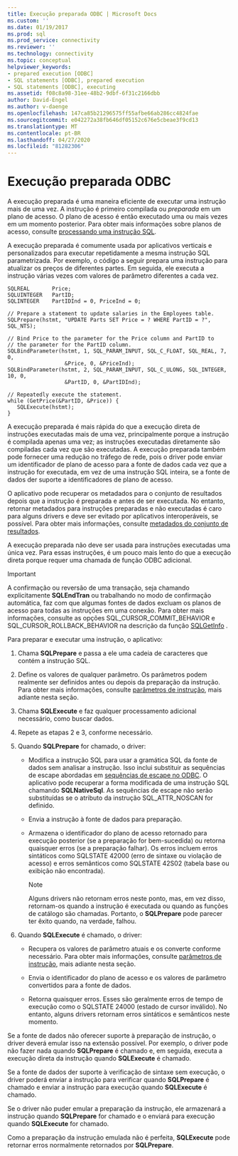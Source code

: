 ```yaml
---
title: Execução preparada ODBC | Microsoft Docs
ms.custom: ''
ms.date: 01/19/2017
ms.prod: sql
ms.prod_service: connectivity
ms.reviewer: ''
ms.technology: connectivity
ms.topic: conceptual
helpviewer_keywords:
- prepared execution [ODBC]
- SQL statements [ODBC], prepared execution
- SQL statements [ODBC], executing
ms.assetid: f08c8a98-31ee-48b2-9dbf-6f31c2166dbb
author: David-Engel
ms.author: v-daenge
ms.openlocfilehash: 147ca85b21296575ff55afbe66ab286cc4824fae
ms.sourcegitcommit: e042272a38fb646df05152c676e5cbeae3f9cd13
ms.translationtype: MT
ms.contentlocale: pt-BR
ms.lasthandoff: 04/27/2020
ms.locfileid: "81282306"
---
```

# <a name="prepared-execution-odbc"></a>Execução preparada ODBC
A execução preparada é uma maneira eficiente de executar uma instrução mais de uma vez. A instrução é primeiro compilada ou *preparada* em um plano de acesso. O plano de acesso é então executado uma ou mais vezes em um momento posterior. Para obter mais informações sobre planos de acesso, consulte [processando uma instrução SQL](../../../odbc/reference/processing-a-sql-statement.md).  
  
 A execução preparada é comumente usada por aplicativos verticais e personalizados para executar repetidamente a mesma instrução SQL parametrizada. Por exemplo, o código a seguir prepara uma instrução para atualizar os preços de diferentes partes. Em seguida, ele executa a instrução várias vezes com valores de parâmetro diferentes a cada vez.  
  
```  
SQLREAL       Price;  
SQLUINTEGER   PartID;  
SQLINTEGER    PartIDInd = 0, PriceInd = 0;  
  
// Prepare a statement to update salaries in the Employees table.  
SQLPrepare(hstmt, "UPDATE Parts SET Price = ? WHERE PartID = ?", SQL_NTS);  
  
// Bind Price to the parameter for the Price column and PartID to  
// the parameter for the PartID column.  
SQLBindParameter(hstmt, 1, SQL_PARAM_INPUT, SQL_C_FLOAT, SQL_REAL, 7, 0,  
                  &Price, 0, &PriceInd);  
SQLBindParameter(hstmt, 2, SQL_PARAM_INPUT, SQL_C_ULONG, SQL_INTEGER, 10, 0,  
                  &PartID, 0, &PartIDInd);  
  
// Repeatedly execute the statement.  
while (GetPrice(&PartID, &Price)) {  
   SQLExecute(hstmt);  
}  
```  
  
 A execução preparada é mais rápida do que a execução direta de instruções executadas mais de uma vez, principalmente porque a instrução é compilada apenas uma vez; as instruções executadas diretamente são compiladas cada vez que são executadas. A execução preparada também pode fornecer uma redução no tráfego de rede, pois o driver pode enviar um identificador de plano de acesso para a fonte de dados cada vez que a instrução for executada, em vez de uma instrução SQL inteira, se a fonte de dados der suporte a identificadores de plano de acesso.  
  
 O aplicativo pode recuperar os metadados para o conjunto de resultados depois que a instrução é preparada e antes de ser executada. No entanto, retornar metadados para instruções preparadas e não executadas é caro para alguns drivers e deve ser evitado por aplicativos interoperáveis, se possível. Para obter mais informações, consulte [metadados do conjunto de resultados](../../../odbc/reference/develop-app/result-set-metadata.md).  
  
 A execução preparada não deve ser usada para instruções executadas uma única vez. Para essas instruções, é um pouco mais lento do que a execução direta porque requer uma chamada de função ODBC adicional.  
  
> [!IMPORTANT]  
>  A confirmação ou reversão de uma transação, seja chamando explicitamente **SQLEndTran** ou trabalhando no modo de confirmação automática, faz com que algumas fontes de dados excluam os planos de acesso para todas as instruções em uma conexão. Para obter mais informações, consulte as opções SQL_CURSOR_COMMIT_BEHAVIOR e SQL_CURSOR_ROLLBACK_BEHAVIOR na descrição da função [SQLGetInfo](../../../odbc/reference/syntax/sqlgetinfo-function.md) .  
  
 Para preparar e executar uma instrução, o aplicativo:  
  
1.  Chama **SQLPrepare** e passa a ele uma cadeia de caracteres que contém a instrução SQL.  
  
2.  Define os valores de qualquer parâmetro. Os parâmetros podem realmente ser definidos antes ou depois da preparação da instrução. Para obter mais informações, consulte [parâmetros de instrução](../../../odbc/reference/develop-app/statement-parameters.md), mais adiante nesta seção.  
  
3.  Chama **SQLExecute** e faz qualquer processamento adicional necessário, como buscar dados.  
  
4.  Repete as etapas 2 e 3, conforme necessário.  
  
5.  Quando **SQLPrepare** for chamado, o driver:  
  
    -   Modifica a instrução SQL para usar a gramática SQL da fonte de dados sem analisar a instrução. Isso inclui substituir as sequências de escape abordadas em [sequências de escape no ODBC](../../../odbc/reference/develop-app/escape-sequences-in-odbc.md). O aplicativo pode recuperar a forma modificada de uma instrução SQL chamando **SQLNativeSql**. As sequências de escape não serão substituídas se o atributo da instrução SQL_ATTR_NOSCAN for definido.  
  
    -   Envia a instrução à fonte de dados para preparação.  
  
    -   Armazena o identificador do plano de acesso retornado para execução posterior (se a preparação for bem-sucedida) ou retorna quaisquer erros (se a preparação falhar). Os erros incluem erros sintáticos como SQLSTATE 42000 (erro de sintaxe ou violação de acesso) e erros semânticos como SQLSTATE 42S02 (tabela base ou exibição não encontrada).  
  
        > [!NOTE]  
        >  Alguns drivers não retornam erros neste ponto, mas, em vez disso, retornam-os quando a instrução é executada ou quando as funções de catálogo são chamadas. Portanto, o **SQLPrepare** pode parecer ter êxito quando, na verdade, falhou.  
  
6.  Quando **SQLExecute** é chamado, o driver:  
  
    -   Recupera os valores de parâmetro atuais e os converte conforme necessário. Para obter mais informações, consulte [parâmetros de instrução](../../../odbc/reference/develop-app/statement-parameters.md), mais adiante nesta seção.  
  
    -   Envia o identificador do plano de acesso e os valores de parâmetro convertidos para a fonte de dados.  
  
    -   Retorna quaisquer erros. Esses são geralmente erros de tempo de execução como o SQLSTATE 24000 (estado de cursor inválido). No entanto, alguns drivers retornam erros sintáticos e semânticos neste momento.  
  
 Se a fonte de dados não oferecer suporte à preparação de instrução, o driver deverá emular isso na extensão possível. Por exemplo, o driver pode não fazer nada quando **SQLPrepare** é chamado e, em seguida, executa a execução direta da instrução quando **SQLExecute** é chamado.  
  
 Se a fonte de dados der suporte à verificação de sintaxe sem execução, o driver poderá enviar a instrução para verificar quando **SQLPrepare** é chamado e enviar a instrução para execução quando **SQLExecute** é chamado.  
  
 Se o driver não puder emular a preparação da instrução, ele armazenará a instrução quando **SQLPrepare** for chamado e o enviará para execução quando **SQLExecute** for chamado.  
  
 Como a preparação da instrução emulada não é perfeita, **SQLExecute** pode retornar erros normalmente retornados por **SQLPrepare**.
